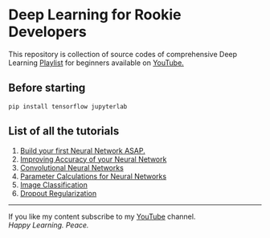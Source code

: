 # Deep Learning for Rookie Developers

This repository is collection of source codes of comprehensive Deep Learning <a href="https://youtube.com/playlist?list=PLT_6xP6jAq8iNAVEG00PqtGEJRIcV-rfg">Playlist</a> for beginners available on <a href="https://www.youtube.com/c/RaunakJoshi">YouTube.</a><br>

## Before starting

```
pip install tensorflow jupyterlab
```

## List of all the tutorials
1. <a href="https://youtu.be/qJhH2cnjD34">Build your first Neural Network ASAP.</a>
2. <a href="https://youtu.be/865wcZ0ENcQ">Improving Accuracy of your Neural Network</a>
3. <a href="https://youtu.be/vWo7sf_afEs">Convolutional Neural Networks</a>
4. <a href="https://youtu.be/vw6nCSDDekc">Parameter Calculations for Neural Networks</a>
5. <a href="https://youtu.be/9Qg5VbS4m6o">Image Classification</a>
6. <a href="https://youtu.be/ik9LTqS4u0A">Dropout Regularization</a>

<hr>
If you like my content subscribe to my <a href="https://www.youtube.com/c/RaunakJoshi">YouTube</a> channel.<br>
<i>Happy Learning. Peace.</i>
